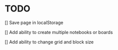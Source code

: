 # TODO
[] Save page in localStorage

[] Add ability to create multiple notebooks or boards

[] Add ability to change grid and block size
